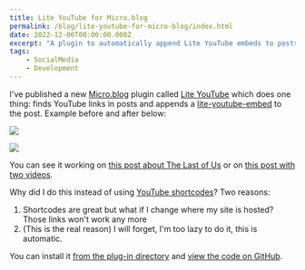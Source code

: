 ```yaml
---
title: Lite YouTube for Micro.blog
permalink: /blog/lite-youtube-for-micro-blog/index.html
date: 2022-12-06T00:00:00.000Z
excerpt: "A plugin to automatically append Lite YouTube embeds to posts"
tags:
    - SocialMedia
    - Development
---
```


I've published a new [Micro.blog](https://micro.blog) plugin called [Lite YouTube](https://github.com/rknightuk/micro-blog-lite-youtube) which does one thing: finds YouTube links in posts and appends a [lite-youtube-embed](https://github.com/paulirish/lite-youtube-embed) to the post. Example before and after below:

![](https://cdn.rknight.me/site/lite-youtube-before.png)

![](https://cdn.rknight.me/site/lite-youtube-after.png)

You can see it working on [this post about The Last of Us](https://toot.rknight.me/2022/12/04/last-of-us.html) or on [this post with two videos](https://toot.rknight.me/2022/11/22/i-just-realised.html).

Why did I do this instead of using [YouTube shortcodes](https://discourse.gohugo.io/t/embed-youtube-video/2692/7)? Two reasons:

1. Shortcodes are great but what if I change where my site is hosted? Those links won't work any more
2. (This is the real reason) I will forget, I'm too lazy to do it, this is automatic.

You can install it [from the plug-in directory](https://micro.blog/account/plugins/view/83) and [view the code on GitHub](https://github.com/rknightuk/micro-blog-lite-youtube).